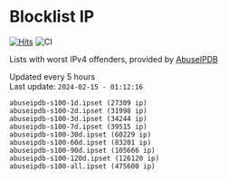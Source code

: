 # Blocklist IP

[![Hits](https://hits.seeyoufarm.com/api/count/incr/badge.svg?url=https%3A%2F%2Fgithub.com%2Fborestad%2Fblocklist-ip%2F&count_bg=%2379C83D&title_bg=%23555555&icon=&icon_color=%23E7E7E7&title=hits&edge_flat=false)](https://hits.seeyoufarm.com)  ![CI](https://img.shields.io/github/workflow/status/borestad/blocklist-ip/CI?style=flat-square)

Lists with worst IPv4 offenders, provided by [AbuseIPDB](https://www.abuseipdb.com/)

<!-- FOOTER-PLACEHOLDER -->
Updated every 5 hours<br>
Last update: `2024-02-15 - 01:12:16`
```
abuseipdb-s100-1d.ipset (27309 ip)
abuseipdb-s100-2d.ipset (31998 ip)
abuseipdb-s100-3d.ipset (34244 ip)
abuseipdb-s100-7d.ipset (39515 ip)
abuseipdb-s100-30d.ipset (60229 ip)
abuseipdb-s100-60d.ipset (83201 ip)
abuseipdb-s100-90d.ipset (105666 ip)
abuseipdb-s100-120d.ipset (126120 ip)
abuseipdb-s100-all.ipset (475600 ip)
```
